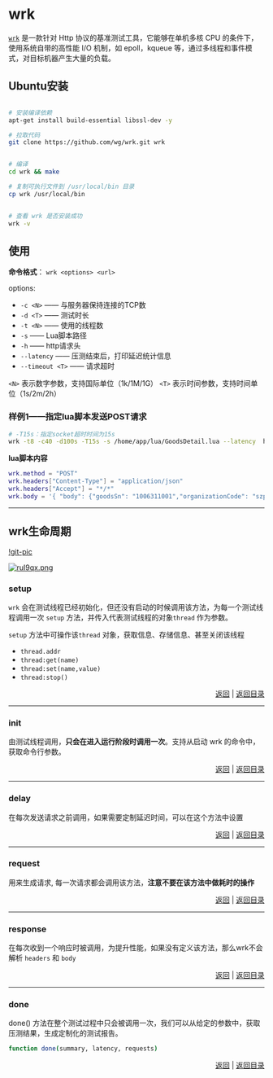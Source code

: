 # <a name="top">wrk</a>



<a href="https://github.com/wg/wrk">`wrk`</a> 是一款针对 Http 协议的基准测试工具，它能够在单机多核 CPU 的条件下，使用系统自带的高性能 I/O 机制，如 epoll，kqueue 等，通过多线程和事件模式，对目标机器产生大量的负载。


## Ubuntu安装

```sh

# 安装编译依赖
apt-get install build-essential libssl-dev -y

# 拉取代码
git clone https://github.com/wg/wrk.git wrk


# 编译
cd wrk && make

# 复制可执行文件到 /usr/local/bin 目录
cp wrk /usr/local/bin


# 查看 wrk 是否安装成功
wrk -v

```



## 使用

**命令格式**： `wrk <options> <url>`

options:
+ `-c <N>` —— 与服务器保持连接的TCP数
+ `-d <T>` —— 测试时长
+ `-t <N>` —— 使用的线程数
+ `-s` —— Lua脚本路径
+ `-h` —— http请求头
+ `--latency` —— 压测结束后，打印延迟统计信息
+ `--timeout <T>` —— 请求超时

`<N>` 表示数字参数，支持国际单位（1k/1M/1G）
`<T>` 表示时间参数，支持时间单位（1s/2m/2h）

### 样例1——指定lua脚本发送POST请求

```sh
# -T15s：指定socket超时时间为15s
wrk -t8 -c40 -d100s -T15s -s /home/app/lua/GoodsDetail.lua --latency  http://goods-test.kt3.pagoda.com.cn/goods/detail

```

**lua脚本内容**
```lua
wrk.method = "POST"                                                 
wrk.headers["Content-Type"] = "application/json"
wrk.headers["Accept"] = "*/*"                                                       
wrk.body = '{ "body": {"goodsSn": "1006311001","organizationCode": "szpszx", "channelId": 2},"head": {}}'  

```



-----
## <a name="wrk-lifecycle">wrk生命周期</a>

[!git-pic](https://github.com/HurricanGod/Home/blob/master/test/img/wrk.png)

[![ruI9qx.png](https://s3.ax1x.com/2020/12/14/ruI9qx.png)](https://imgchr.com/i/ruI9qx)



### <a name="setup">setup</a>

`wrk` 会在测试线程已经初始化，但还没有启动的时候调用该方法，为每一个测试线程调用一次 `setup` 方法，并传入代表测试线程的对象`thread` 作为参数。

`setup` 方法中可操作该`thread` 对象，获取信息、存储信息、甚至关闭该线程

+ `thread.addr`
+ `thread:get(name)`
+ `thread:set(name,value)`
+ `thread:stop()`






<p align="right"><a href="#wrk-lifecycle">返回</a>&nbsp|&nbsp<a href="#top">返回目录</a></p>

-----
### <a name="init">init</a>

由测试线程调用，**只会在进入运行阶段时调用一次**。支持从启动 wrk 的命令中，获取命令行参数。









<p align="right"><a href="#wrk-lifecycle">返回</a>&nbsp|&nbsp<a href="#top">返回目录</a></p>

----
### <a name="delay">delay</a>

在每次发送请求之前调用，如果需要定制延迟时间，可以在这个方法中设置









<p align="right"><a href="#wrk-lifecycle">返回</a>&nbsp|&nbsp<a href="#top">返回目录</a></p>

-----
### <a name="request">request</a>

用来生成请求, 每一次请求都会调用该方法，**注意不要在该方法中做耗时的操作**







<p align="right"><a href="#wrk-lifecycle">返回</a>&nbsp|&nbsp<a href="#top">返回目录</a></p>

----
### <a name="response">response</a>

在每次收到一个响应时被调用，为提升性能，如果没有定义该方法，那么wrk不会解析 `headers` 和 `body`



<p align="right"><a href="#wrk-lifecycle">返回</a>&nbsp|&nbsp<a href="#top">返回目录</a></p>

----
### <a name="done">done</a>

done() 方法在整个测试过程中只会被调用一次，我们可以从给定的参数中，获取压测结果，生成定制化的测试报告。

```sh
function done(summary, latency, requests)
```



<p align="right"><a href="#wrk-lifecycle">返回</a>&nbsp|&nbsp<a href="#top">返回目录</a></p>

